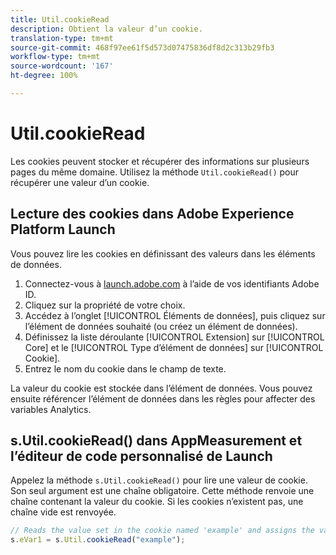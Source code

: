 ```yaml
---
title: Util.cookieRead
description: Obtient la valeur d’un cookie.
translation-type: tm+mt
source-git-commit: 468f97ee61f5d573d07475836df8d2c313b29fb3
workflow-type: tm+mt
source-wordcount: '167'
ht-degree: 100%

---
```



# Util.cookieRead

Les cookies peuvent stocker et récupérer des informations sur plusieurs pages du même domaine. Utilisez la méthode `Util.cookieRead()` pour récupérer une valeur d’un cookie.

## Lecture des cookies dans Adobe Experience Platform Launch

Vous pouvez lire les cookies en définissant des valeurs dans les éléments de données.

1. Connectez-vous à [launch.adobe.com](https://launch.adobe.com) à l’aide de vos identifiants Adobe ID.
2. Cliquez sur la propriété de votre choix.
3. Accédez à l’onglet [!UICONTROL Éléments de données], puis cliquez sur l’élément de données souhaité (ou créez un élément de données).
4. Définissez la liste déroulante [!UICONTROL Extension] sur [!UICONTROL Core] et le [!UICONTROL Type d’élément de données] sur [!UICONTROL Cookie].
5. Entrez le nom du cookie dans le champ de texte.

La valeur du cookie est stockée dans l’élément de données. Vous pouvez ensuite référencer l’élément de données dans les règles pour affecter des variables Analytics.

## s.Util.cookieRead() dans AppMeasurement et l’éditeur de code personnalisé de Launch

Appelez la méthode `s.Util.cookieRead()` pour lire une valeur de cookie. Son seul argument est une chaîne obligatoire. Cette méthode renvoie une chaîne contenant la valeur du cookie. Si les cookies n’existent pas, une chaîne vide est renvoyée.

```js
// Reads the value set in the cookie named 'example' and assigns the value to eVar1
s.eVar1 = s.Util.cookieRead("example");
```
